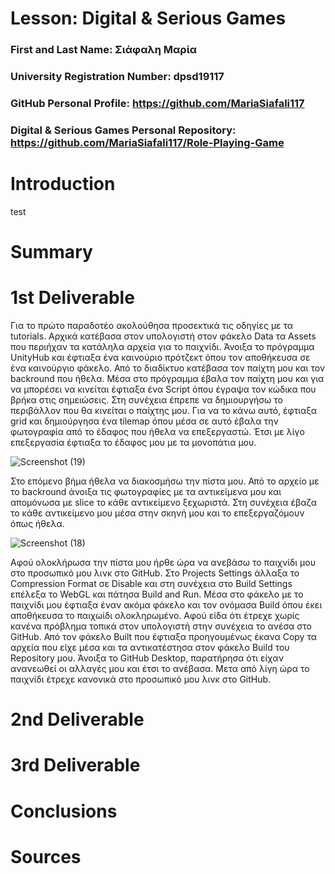 # Lesson: Digital & Serious Games

### First and Last Name: Σιάφαλη Μαρία
### University Registration Number: dpsd19117
### GitHub Personal Profile: https://github.com/MariaSiafali117
### Digital & Serious Games Personal Repository: https://github.com/MariaSiafali117/Role-Playing-Game

# Introduction

test

# Summary


# 1st Deliverable
Για το πρώτο παραδοτέο ακολούθησα προσεκτικά τις οδηγίες με τα tutorials. Αρχικά κατέβασα στον υπολογιστή στον φάκελο Data τα Assets που περιήχαν τα κατάληλα αρχεία για το παιχνίδι. Άνοιξα το πρόγραμμα UnityHub και έφτιαξα ένα καινούριο πρότζεκτ όπου τον αποθήκευσα σε ένα καινούργιο φάκελο. Από το διαδίκτυο κατέβασα τον παίχτη μου και τον backround που ήθελα. Μέσα στο πρόγραμμα έβαλα τον παίχτη μου και για να μπορέσει να κινείται έφτιαξα ένα Script όπου έγραψα τον κώδικα που βρήκα στις σημειώσεις. Στη συνέχεια έπρεπε να δημιουργήσω το περιβάλλον που θα κινείται ο παίχτης μου. Για να το κάνω αυτό, έφτιαξα grid και δημιούργησα ένα tilemap όπου μέσα σε αυτό  έβαλα την φωτογραφία από το έδαφος που ήθελα να επεξεργαστώ. Έτσι με λίγο επεξεργασία έφτιαξα το έδαφος μου με τα μονoπάτια μου.

![Screenshot (19)](https://user-images.githubusercontent.com/101007425/201383880-88974544-9c60-4789-9ef5-b51158c7ba60.png)


Στο επόμενο βήμα ήθελα να διακοσμήσω την πίστα μου. Από το αρχείο με το backround άνοιξα τις φωτογραφίες με τα αντικείμενα μου και απομόνωσα με slice το κάθε αντικείμενο ξεχωριστά. Στη συνέχεια έβαζα το κάθε αντικείμενο μου μέσα στην σκηνή μου και το επεξεργαζόμουν όπως ήθελα. 

![Screenshot (18)](https://user-images.githubusercontent.com/101007425/201381147-1d4b0261-a79d-442c-a5c7-d877de168b7c.png)

Αφού ολοκλήρωσα την πίστα μου ήρθε ώρα να ανεβάσω το παιχνίδι μου στο προσωπικό μου λινκ στο GitHub. Στο Projects Settings άλλαξα το Compression Format σε Disable και στη συνέχεια στο Build Settings επέλεξα το WebGL και πάτησα Build and Run. Μέσα στο φάκελο με το παιχνίδι μου έφτιαξα έναν ακόμα φάκελο και τον ονόμασα Build όπου έκει αποθήκευσα το παιχωίδι ολοκληρωμένο. Αφού είδα ότι έτρεχε χωρίς κανένα πρόβλημα τοπικά στον υπολογιστή στην συνέχεια το ανέσα στο GitHub. Από τον φάκελο Built που έφτιαξα προηγουμένως έκανα Copy τα αρχεία που είχε μέσα και τα αντικατέστησα στον φάκελο Build του Repository μου. Άνοιξα το GitHub Desktop, παρατήρησα ότι είχαν ανανεωθεί οι αλλαγές μου και έτσι το ανέβασα. Μετα από λίγη ώρα το παιχνίδι έτρεχε κανονικά στο προσωπικό μου λινκ στο GitHub.




# 2nd Deliverable


# 3rd Deliverable 


# Conclusions


# Sources
